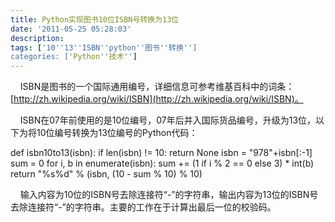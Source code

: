 ```yaml
---
title: Python实现图书10位ISBN号转换为13位
date: '2011-05-25 05:28:03'
description: 
tags: ['10''13''ISBN''python''图书''转换'']
categories: ['Python''技术'']
---
```


&nbsp; &nbsp; ISBN是图书的一个国际通用编号，详细信息可参考维基百科中的词条：[http://zh.wikipedia.org/wiki/ISBN](http://zh.wikipedia.org/wiki/ISBN)。

&nbsp; &nbsp; ISBN在07年前使用的是10位编号，07年后并入国际货品编号，升级为13位，以下为将10位编号转换为13位编号的Python代码：

def isbn10to13(isbn):
    if len(isbn) != 10:
        return None
    isbn = "978"+isbn[:-1]
    sum = 0
    for i, b in enumerate(isbn):
        sum += (1 if i % 2 == 0 else 3) * int(b)
    return "%s%d" % (isbn, (10 - sum % 10) % 10)

&nbsp; &nbsp; 输入内容为10位的ISBN号去除连接符“-”的字符串，输出内容为13位的ISBN号去除连接符“-”的字符串。主要的工作在于计算出最后一位的校验码。
